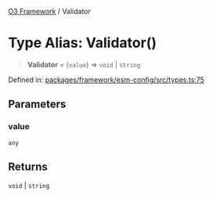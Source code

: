 [O3 Framework](../API.md) / Validator

# Type Alias: Validator()

> **Validator** = (`value`) => `void` \| `string`

Defined in: [packages/framework/esm-config/src/types.ts:75](https://github.com/openmrs/openmrs-esm-core/blob/18d2874f03a33a6ab8295af0e87ac97fdd150718/packages/framework/esm-config/src/types.ts#L75)

## Parameters

### value

`any`

## Returns

`void` \| `string`
